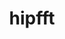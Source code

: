 ---
title: "hipfft"
layout: cache
categories: [package, develop]
meta: {"versions": ["5.5.1", "5.6.1"], "compilers": ["gcc@=11.1.0", "gcc@=11.4.0"], "oss": ["ubuntu20.04"], "platforms": ["linux"], "targets": ["x86_64_v3"], "stacks": ["e4s", "root"], "num_specs": 18, "num_specs_by_stack": {"root": 18, "e4s": 18}}
spec_details: [{"hash": "v4kzsjpiethjvhmovaeekn25ifizopti", "compiler": "gcc@=11.1.0", "versions": ["5.5.1"], "os": "ubuntu20.04", "platform": "linux", "target": "x86_64_v3", "variants": ["amdgpu_target=gfx90a", "build_system=cmake", "build_type=Release", "~cuda", "generator=make", "~ipo", "+rocm"], "stacks": ["root", "e4s"], "size": "-", "tarball": "https://binaries.spack.io/develop/build_cache/linux-ubuntu20.04-x86_64_v3/gcc-11.1.0/hipfft-5.5.1/linux-ubuntu20.04-x86_64_v3-gcc-11.1.0-hipfft-5.5.1-v4kzsjpiethjvhmovaeekn25ifizopti.spack"}, {"hash": "vfqvtufoxhjq32n2yc2vzvummcvmbz54", "compiler": "gcc@=11.4.0", "versions": ["5.6.1"], "os": "ubuntu20.04", "platform": "linux", "target": "x86_64_v3", "variants": ["amdgpu_target=auto", "build_system=cmake", "build_type=Release", "~cuda", "generator=make", "~ipo", "+rocm"], "stacks": ["root", "e4s"], "size": "-", "tarball": "https://binaries.spack.io/develop/build_cache/linux-ubuntu20.04-x86_64_v3/gcc-11.4.0/hipfft-5.6.1/linux-ubuntu20.04-x86_64_v3-gcc-11.4.0-hipfft-5.6.1-vfqvtufoxhjq32n2yc2vzvummcvmbz54.spack"}, {"hash": "ooei3uitxs6yf2qar3b37kf4rjyinakg", "compiler": "gcc@=11.4.0", "versions": ["5.6.1"], "os": "ubuntu20.04", "platform": "linux", "target": "x86_64_v3", "variants": ["amdgpu_target=auto", "build_system=cmake", "build_type=Release", "~cuda", "generator=make", "~ipo", "+rocm"], "stacks": ["root", "e4s"], "size": "-", "tarball": "https://binaries.spack.io/develop/build_cache/linux-ubuntu20.04-x86_64_v3/gcc-11.4.0/hipfft-5.6.1/linux-ubuntu20.04-x86_64_v3-gcc-11.4.0-hipfft-5.6.1-ooei3uitxs6yf2qar3b37kf4rjyinakg.spack"}, {"hash": "aygor6bhbgqp3ogqecio2twhpd62rfga", "compiler": "gcc@=11.4.0", "versions": ["5.6.1"], "os": "ubuntu20.04", "platform": "linux", "target": "x86_64_v3", "variants": ["amdgpu_target=auto", "build_system=cmake", "build_type=Release", "~cuda", "generator=make", "~ipo", "+rocm"], "stacks": ["root", "e4s"], "size": "-", "tarball": "https://binaries.spack.io/develop/build_cache/linux-ubuntu20.04-x86_64_v3/gcc-11.4.0/hipfft-5.6.1/linux-ubuntu20.04-x86_64_v3-gcc-11.4.0-hipfft-5.6.1-aygor6bhbgqp3ogqecio2twhpd62rfga.spack"}, {"hash": "eovjezbf3gkw3oeqgfgzjhxtmryvcmrv", "compiler": "gcc@=11.4.0", "versions": ["5.6.1"], "os": "ubuntu20.04", "platform": "linux", "target": "x86_64_v3", "variants": ["amdgpu_target=auto", "build_system=cmake", "build_type=Release", "~cuda", "generator=make", "~ipo", "+rocm"], "stacks": ["root", "e4s"], "size": "-", "tarball": "https://binaries.spack.io/develop/build_cache/linux-ubuntu20.04-x86_64_v3/gcc-11.4.0/hipfft-5.6.1/linux-ubuntu20.04-x86_64_v3-gcc-11.4.0-hipfft-5.6.1-eovjezbf3gkw3oeqgfgzjhxtmryvcmrv.spack"}, {"hash": "weq3grf5xlpngo5qedhgwkdncdnzy6wi", "compiler": "gcc@=11.4.0", "versions": ["5.6.1"], "os": "ubuntu20.04", "platform": "linux", "target": "x86_64_v3", "variants": ["amdgpu_target=auto", "build_system=cmake", "build_type=Release", "~cuda", "generator=make", "~ipo", "+rocm"], "stacks": ["root", "e4s"], "size": "-", "tarball": "https://binaries.spack.io/develop/build_cache/linux-ubuntu20.04-x86_64_v3/gcc-11.4.0/hipfft-5.6.1/linux-ubuntu20.04-x86_64_v3-gcc-11.4.0-hipfft-5.6.1-weq3grf5xlpngo5qedhgwkdncdnzy6wi.spack"}, {"hash": "t6czmhs7ob4olcajmdtmef4odfh4r7oa", "compiler": "gcc@=11.4.0", "versions": ["5.6.1"], "os": "ubuntu20.04", "platform": "linux", "target": "x86_64_v3", "variants": ["amdgpu_target=auto", "build_system=cmake", "build_type=Release", "~cuda", "generator=make", "~ipo", "+rocm"], "stacks": ["root", "e4s"], "size": "-", "tarball": "https://binaries.spack.io/develop/build_cache/linux-ubuntu20.04-x86_64_v3/gcc-11.4.0/hipfft-5.6.1/linux-ubuntu20.04-x86_64_v3-gcc-11.4.0-hipfft-5.6.1-t6czmhs7ob4olcajmdtmef4odfh4r7oa.spack"}, {"hash": "s6idgjz674zrfvybvd2kp674trqiasne", "compiler": "gcc@=11.4.0", "versions": ["5.6.1"], "os": "ubuntu20.04", "platform": "linux", "target": "x86_64_v3", "variants": ["amdgpu_target=auto", "build_system=cmake", "build_type=Release", "~cuda", "generator=make", "~ipo", "+rocm"], "stacks": ["root", "e4s"], "size": "-", "tarball": "https://binaries.spack.io/develop/build_cache/linux-ubuntu20.04-x86_64_v3/gcc-11.4.0/hipfft-5.6.1/linux-ubuntu20.04-x86_64_v3-gcc-11.4.0-hipfft-5.6.1-s6idgjz674zrfvybvd2kp674trqiasne.spack"}, {"hash": "ksqxmcbpr2rlzvhtdxukgknwwdbf3uj6", "compiler": "gcc@=11.4.0", "versions": ["5.6.1"], "os": "ubuntu20.04", "platform": "linux", "target": "x86_64_v3", "variants": ["amdgpu_target=auto", "build_system=cmake", "build_type=Release", "~cuda", "generator=make", "~ipo", "+rocm"], "stacks": ["root", "e4s"], "size": "-", "tarball": "https://binaries.spack.io/develop/build_cache/linux-ubuntu20.04-x86_64_v3/gcc-11.4.0/hipfft-5.6.1/linux-ubuntu20.04-x86_64_v3-gcc-11.4.0-hipfft-5.6.1-ksqxmcbpr2rlzvhtdxukgknwwdbf3uj6.spack"}, {"hash": "qgtuqshjvzu3yxtyodgxxonjybg7hq3v", "compiler": "gcc@=11.4.0", "versions": ["5.6.1"], "os": "ubuntu20.04", "platform": "linux", "target": "x86_64_v3", "variants": ["amdgpu_target=auto", "build_system=cmake", "build_type=Release", "~cuda", "generator=make", "~ipo", "+rocm"], "stacks": ["root", "e4s"], "size": "-", "tarball": "https://binaries.spack.io/develop/build_cache/linux-ubuntu20.04-x86_64_v3/gcc-11.4.0/hipfft-5.6.1/linux-ubuntu20.04-x86_64_v3-gcc-11.4.0-hipfft-5.6.1-qgtuqshjvzu3yxtyodgxxonjybg7hq3v.spack"}, {"hash": "j2tkrrtdy7wvrtyewqjoh6sleiut6ptw", "compiler": "gcc@=11.4.0", "versions": ["5.6.1"], "os": "ubuntu20.04", "platform": "linux", "target": "x86_64_v3", "variants": ["amdgpu_target=auto", "build_system=cmake", "build_type=Release", "~cuda", "generator=make", "~ipo", "+rocm"], "stacks": ["root", "e4s"], "size": "-", "tarball": "https://binaries.spack.io/develop/build_cache/linux-ubuntu20.04-x86_64_v3/gcc-11.4.0/hipfft-5.6.1/linux-ubuntu20.04-x86_64_v3-gcc-11.4.0-hipfft-5.6.1-j2tkrrtdy7wvrtyewqjoh6sleiut6ptw.spack"}, {"hash": "sfdeosmiey5wu3mp3fyvnjxd4crqtq5i", "compiler": "gcc@=11.4.0", "versions": ["5.6.1"], "os": "ubuntu20.04", "platform": "linux", "target": "x86_64_v3", "variants": ["amdgpu_target=auto", "build_system=cmake", "build_type=Release", "~cuda", "generator=make", "~ipo", "+rocm"], "stacks": ["root", "e4s"], "size": "-", "tarball": "https://binaries.spack.io/develop/build_cache/linux-ubuntu20.04-x86_64_v3/gcc-11.4.0/hipfft-5.6.1/linux-ubuntu20.04-x86_64_v3-gcc-11.4.0-hipfft-5.6.1-sfdeosmiey5wu3mp3fyvnjxd4crqtq5i.spack"}, {"hash": "jef2vsmgnezxpwb6bbnfiulste4cdh3p", "compiler": "gcc@=11.4.0", "versions": ["5.6.1"], "os": "ubuntu20.04", "platform": "linux", "target": "x86_64_v3", "variants": ["amdgpu_target=auto", "build_system=cmake", "build_type=Release", "~cuda", "generator=make", "~ipo", "+rocm"], "stacks": ["root", "e4s"], "size": "-", "tarball": "https://binaries.spack.io/develop/build_cache/linux-ubuntu20.04-x86_64_v3/gcc-11.4.0/hipfft-5.6.1/linux-ubuntu20.04-x86_64_v3-gcc-11.4.0-hipfft-5.6.1-jef2vsmgnezxpwb6bbnfiulste4cdh3p.spack"}, {"hash": "rzygixtk2nr4qmro62wntvtb7ie2r3ql", "compiler": "gcc@=11.4.0", "versions": ["5.6.1"], "os": "ubuntu20.04", "platform": "linux", "target": "x86_64_v3", "variants": ["amdgpu_target=auto", "build_system=cmake", "build_type=Release", "~cuda", "generator=make", "~ipo", "+rocm"], "stacks": ["root", "e4s"], "size": "-", "tarball": "https://binaries.spack.io/develop/build_cache/linux-ubuntu20.04-x86_64_v3/gcc-11.4.0/hipfft-5.6.1/linux-ubuntu20.04-x86_64_v3-gcc-11.4.0-hipfft-5.6.1-rzygixtk2nr4qmro62wntvtb7ie2r3ql.spack"}, {"hash": "iyxzrlfwnbjqv5s5h452bv3bwnqks4af", "compiler": "gcc@=11.4.0", "versions": ["5.6.1"], "os": "ubuntu20.04", "platform": "linux", "target": "x86_64_v3", "variants": ["amdgpu_target=auto", "build_system=cmake", "build_type=Release", "~cuda", "generator=make", "~ipo", "+rocm"], "stacks": ["root", "e4s"], "size": "-", "tarball": "https://binaries.spack.io/develop/build_cache/linux-ubuntu20.04-x86_64_v3/gcc-11.4.0/hipfft-5.6.1/linux-ubuntu20.04-x86_64_v3-gcc-11.4.0-hipfft-5.6.1-iyxzrlfwnbjqv5s5h452bv3bwnqks4af.spack"}, {"hash": "2dxtjej3jgf4u4qqn6glo3vbnrlkutk3", "compiler": "gcc@=11.4.0", "versions": ["5.6.1"], "os": "ubuntu20.04", "platform": "linux", "target": "x86_64_v3", "variants": ["amdgpu_target=auto", "build_system=cmake", "build_type=Release", "~cuda", "generator=make", "~ipo", "+rocm"], "stacks": ["root", "e4s"], "size": "-", "tarball": "https://binaries.spack.io/develop/build_cache/linux-ubuntu20.04-x86_64_v3/gcc-11.4.0/hipfft-5.6.1/linux-ubuntu20.04-x86_64_v3-gcc-11.4.0-hipfft-5.6.1-2dxtjej3jgf4u4qqn6glo3vbnrlkutk3.spack"}, {"hash": "2tl5lpllvpc5ijagldgiiyw7rhfwo5t6", "compiler": "gcc@=11.4.0", "versions": ["5.6.1"], "os": "ubuntu20.04", "platform": "linux", "target": "x86_64_v3", "variants": ["amdgpu_target=auto", "build_system=cmake", "build_type=Release", "~cuda", "generator=make", "~ipo", "+rocm"], "stacks": ["root", "e4s"], "size": "-", "tarball": "https://binaries.spack.io/develop/build_cache/linux-ubuntu20.04-x86_64_v3/gcc-11.4.0/hipfft-5.6.1/linux-ubuntu20.04-x86_64_v3-gcc-11.4.0-hipfft-5.6.1-2tl5lpllvpc5ijagldgiiyw7rhfwo5t6.spack"}, {"hash": "j2ix4lvgtnvwknvyouaafbenjniyigoj", "compiler": "gcc@=11.4.0", "versions": ["5.6.1"], "os": "ubuntu20.04", "platform": "linux", "target": "x86_64_v3", "variants": ["amdgpu_target=auto", "build_system=cmake", "build_type=Release", "~cuda", "generator=make", "~ipo", "+rocm"], "stacks": ["root", "e4s"], "size": "-", "tarball": "https://binaries.spack.io/develop/build_cache/linux-ubuntu20.04-x86_64_v3/gcc-11.4.0/hipfft-5.6.1/linux-ubuntu20.04-x86_64_v3-gcc-11.4.0-hipfft-5.6.1-j2ix4lvgtnvwknvyouaafbenjniyigoj.spack"}]
---
